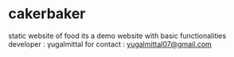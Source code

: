 # cakerbaker
static website of food
its a demo website with basic functionalities
developer : yugalmittal
for contact : yugalmittal07@gmail.com
